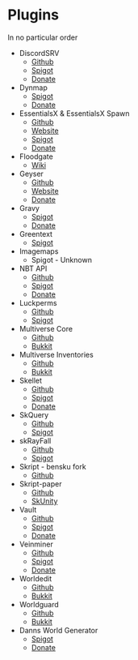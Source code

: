 # Plugins

In no particular order

- DiscordSRV
  - [Github](https://github.com/DiscordSRV/DiscordSRV)
  - [Spigot](https://www.spigotmc.org/resources/discordsrv.18494/)
  - [Donate](https://scarsz.me/donate)
- Dynmap
  - [Spigot](https://www.spigotmc.org/resources/dynmap.274/)
  - [Donate](https://www.paypal.com/donate/?token=whToOK0MKcoqwqEoe030VT3jhuJMyHxwLkY9c1N3ggohrQ0tFFcW1Mov9DS0exQote3DD0&country.x=US&locale.x=US)
- EssentialsX & EssentialsX Spawn
  - [Github](https://github.com/EssentialsX/Essentials)
  - [Website](https://essentialsx.net/downloads.html)
  - [Spigot](https://www.spigotmc.org/resources/essentialsx.9089/)
  - [Donate](https://www.patreon.com/essentialsx)
- Floodgate
  - [Wiki](https://github.com/GeyserMC/Geyser/wiki/Floodgate)
- Geyser
  - [Github](https://github.com/GeyserMC/Geyser)
  - [Website](https://geysermc.org/)
  - [Donate](https://patreon.com/GeyserMC)
- Gravy
  - [Spigot](https://www.spigotmc.org/resources/gravy.45288/)
  - [Donate](https://www.paypal.me/samirachdi)
- Greentext
  - [Spigot](https://www.spigotmc.org/resources/greentext.8071/)
- Imagemaps
  - Spigot - Unknown
- NBT API
  - [Github](https://github.com/tr7zw/Item-NBT-API)
  - [Spigot](https://www.spigotmc.org/resources/nbt-api.7939/)
  - [Donate](https://tr7zw.dev/donate/)
- Luckperms
  - [Github](https://github.com/lucko/LuckPerms)
  - [Spigot](https://www.spigotmc.org/resources/luckperms.28140/)
- Multiverse Core
  - [Github](https://github.com/Multiverse/Multiverse-Core)
  - [Bukkit](https://dev.bukkit.org/projects/multiverse-core)
- Multiverse Inventories
  - [Github](https://github.com/Multiverse/Multiverse-Core)
  - [Bukkit](https://dev.bukkit.org/projects/multiverse-inventories/)
- Skellet
  - [Github](https://github.com/TheLimeGlass/Skellett)
  - [Spigot](https://www.spigotmc.org/resources/skript-java-addon-skellett.34361/)
  - [Donate](https://www.paypal.com/cgi-bin/webscr?cmd=_donations&business=KVJSMPFZJX5Y6&lc=CA&item_name=Skellett&currency_code=CAD&bn=PP%2dDonationsBF%3abtn_donate_LG%2egif%3aNonHosted)
- SkQuery
  - [Github](https://github.com/SkQuery/SkQuery)
  - [Spigot](https://www.spigotmc.org/resources/skquery-1-9-1-16.36631/)
- skRayFall
  - [Github](https://github.com/eyesniper2/skRayFall)
  - [Spigot](https://www.spigotmc.org/resources/skrayfall.10012/)
- Skript - bensku fork
  - [Github](https://github.com/SkriptLang/Skript)
- Skript-paper
  - [Github](https://github.com/ShaneBeee/Skript-Paper)
  - [SkUnity](https://forums.skunity.com/resources/skript-paper.709/)
- Vault
  - [Github](https://github.com/milkbowl/Vault)
  - [Spigot](https://www.spigotmc.org/resources/vault.34315/)
  - [Donate](https://paypal.me/sleaker)
- Veinminer
  - [Github](https://github.com/2008Choco/VeinMiner/)
  - [Spigot](https://www.spigotmc.org/resources/veinminer.12038/)
  - [Donate](https://paypal.me/2008Choco/)
- Worldedit
  - [Github](https://github.com/EngineHub/WorldEdit)
  - [Bukkit](https://dev.bukkit.org/projects/worldedit)
- Worldguard
  - [Github](https://github.com/enginehub/worldguard)
  - [Bukkit](https://dev.bukkit.org/projects/worldguard)
- Danns World Generator
  - [Spigot](https://www.spigotmc.org/resources/danns-world-generator-oasis-desert-demo-1-14-x-1-15-x-uses-an-organic-tree-generator.74083/)
  - [Donate](https://www.patreon.com/dannsworldgenerator/posts)
